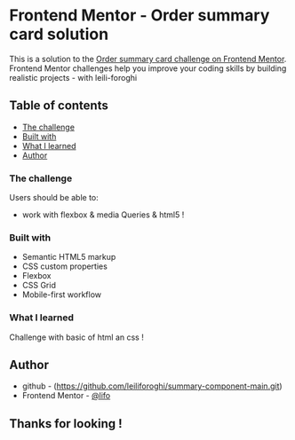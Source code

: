 # Frontend Mentor - Order summary card solution
This is a solution to the [Order summary card challenge on Frontend Mentor](https://www.frontendmentor.io/challenges/order-summary-component-QlPmajDUj). Frontend Mentor challenges help you improve your coding skills by building realistic projects - with leili-foroghi

## Table of contents
  - [The challenge](#the-challenge)
  - [Built with](#built-with)
  - [What I learned](#what-i-learned)
  - [Author](#author)

### The challenge
Users should be able to:

- work with flexbox & media Queries & html5 !

### Built with
- Semantic HTML5 markup
- CSS custom properties
- Flexbox
- CSS Grid
- Mobile-first workflow


### What I learned
Challenge with basic of html an css !

## Author
- github - (https://github.com/leiliforoghi/summary-component-main.git)
- Frontend Mentor - [@lifo](https://www.frontendmentor.io/profile/@lifo)

## Thanks for looking !